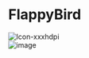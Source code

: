 # FlappyBird
![Icon-xxxhdpi](https://github.com/xorgzz/FlappyBird/assets/118397053/9bd866d0-4909-43b1-aea1-a313c1d8e227)<br/>
![image](https://github.com/xorgzz/FlappyBird/assets/118397053/b580831d-3311-490a-a749-077dc7e9728b)
